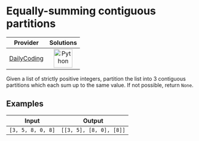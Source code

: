 # Equally-summing contiguous partitions

<!-- INFO TABLE BEGIN -->

| Provider                                              | Solutions                                                                                                                                        |
| :---------------------------------------------------: | :----------------------------------------------------------------------------------------------------------------------------------------------: |
| [DailyCoding](../../../docs/providers/DailyCoding.md) | [<img src="https://res.cloudinary.com/rascaltwo/image/upload/v1631924087/python_xzdlti.svg" alt="Python" title="Python" width="50" />](solve.py) |

<!-- INFO TABLE END -->

Given a list of strictly positive integers, partition the list into 3 contiguous partitions which each sum up to the same value. If not possible, return `None`.

## Examples

| Input             | Output                  |
| ----------------- | ----------------------- |
| `[3, 5, 8, 0, 8]` | `[[3, 5], [8, 0], [8]]` |
